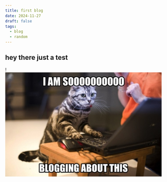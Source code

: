 ```yaml
---
title: first blog
date: 2024-11-27
draft: false
tags:
  - blog
  - random
---
```



## hey there just a test 

!![Image Description](/images/Pasted%20image%2020241127220024.png)